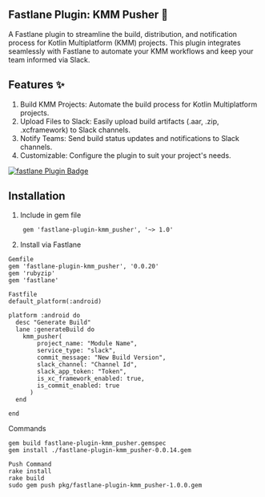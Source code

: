 ## Fastlane Plugin: KMM Pusher 🚀

A Fastlane plugin to streamline the build, distribution, and notification process for Kotlin Multiplatform (KMM) projects. This plugin integrates seamlessly with Fastlane to automate your KMM workflows and keep your team informed via Slack.

## Features ✨
1. Build KMM Projects: Automate the build process for Kotlin Multiplatform projects.
2. Upload Files to Slack: Easily upload build artifacts (.aar, .zip, .xcframework) to Slack channels.
3. Notify Teams: Send build status updates and notifications to Slack channels.
4. Customizable: Configure the plugin to suit your project's needs.

[![fastlane Plugin Badge](https://rawcdn.githack.com/fastlane/fastlane/master/fastlane/assets/plugin-badge.svg)](https://rubygems.org/gems/fastlane-plugin-kmm_pusher)

## Installation

1. Include in gem file
```
    gem 'fastlane-plugin-kmm_pusher', '~> 1.0'
```

2. Install via Fastlane
```
Gemfile
gem 'fastlane-plugin-kmm_pusher', '0.0.20'
gem 'rubyzip'
gem 'fastlane'

Fastfile
default_platform(:android)

platform :android do
  desc "Generate Build"
  lane :generateBuild do
    kmm_pusher(
        project_name: "Module Name",
        service_type: "slack",
        commit_message: "New Build Version",
        slack_channel: "Channel Id",
        slack_app_token: "Token",
        is_xc_framework_enabled: true,
        is_commit_enabled: true
      )
  end

end

```

Commands
```
gem build fastlane-plugin-kmm_pusher.gemspec   
gem install ./fastlane-plugin-kmm_pusher-0.0.14.gem  

Push Command
rake install
rake build
sudo gem push pkg/fastlane-plugin-kmm_pusher-1.0.0.gem
```
